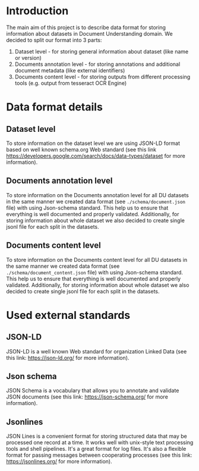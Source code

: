 # Introduction

The main aim of this project is to describe data format for storing information about datasets in Document Understanding domain. We decided to split our format into 3 parts:
 1. Dataset level - for storing general information about dataset (like name or version)
 1. Documents annotation level - for storing annotations and additional document metadata (like external identifiers) 
 1. Documents content level - for storing outputs from different processing tools (e.g. output from tesseract OCR Engine)


# Data format details

## Dataset level 

To store information on the dataset level we are using JSON-LD format based on well known schema.org Web standard (see  this link https://developers.google.com/search/docs/data-types/dataset for more information). 

## Documents annotation level 

To store information on the Documents annotation level for all DU datasets in the same manner we created data format (see `./schema/document.json` file) with using Json-schema standard. This help us to ensure that everything is well documented and properly validated. Additionally, for storing information about whole dataset we also decided to create single jsonl file for each split in the datasets. 


## Documents content level

To store information on the Documents content level for all DU datasets in the same manner we created data format (see `./schema/document_content.json` file) with using Json-schema standard. This help us to ensure that everything is well documented and properly validated. Additionally, for storing information about whole dataset we also decided to create single jsonl file for each split in the datasets. 


# Used external standards  

## JSON-LD

JSON-LD is a well known Web standard for organization Linked Data (see this link: https://json-ld.org/ for more information).


## Json schema

JSON Schema is a vocabulary that allows you to annotate and validate JSON documents (see this link: https://json-schema.org/ for more information).

## Jsonlines 

JSON Lines is a convenient format for storing structured data that may be processed one record at a time. It works well with unix-style text processing tools and shell pipelines. It's a great format for log files. It's also a flexible format for passing messages between cooperating processes (see this link: https://jsonlines.org/ for more information).


